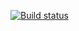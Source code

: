 [![Build status](https://ci.appveyor.com/api/projects/status/wythy5c5207se39l?svg=true)](https://ci.appveyor.com/project/QAVshivtsev/rest)
